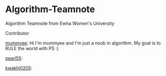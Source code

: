 # Algorithm-Teamnote
Algorithm Teamnote from Ewha Women's University 

Contributor

[mummyee](https://www.acmicpc.net/user/mummyee): Hi I'm mummyee and I'm just a noob in algorithm. My goal is to RULE the world with PS :)

[pearl55](https://solved.ac/en/profile/pearl55):

[kwakhj0205](https://solved.ac/en/profile/pearl55): 

